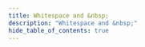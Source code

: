 ```yaml
---
title: Whitespace and &nbsp;
description: "Whitespace and &nbsp;"
hide_table_of_contents: true
---
```

